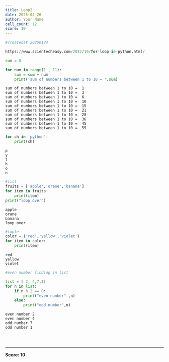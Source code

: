 ```yaml
---
title: Loop2
date: 2025-04-26
author: Your Name
cell_count: 12
score: 10
---
```


```python
#createdat 20250124
```


```python
https://www.scientecheasy.com/2022/10/for-loop-in-python.html/
```


```python
sum = 0
```


```python
for num in range(1 , 11):
    sum = sum + num
    print('sum of numbers between 1 to 10 = ',sum)
```

    sum of numbers between 1 to 10 =  1
    sum of numbers between 1 to 10 =  3
    sum of numbers between 1 to 10 =  6
    sum of numbers between 1 to 10 =  10
    sum of numbers between 1 to 10 =  15
    sum of numbers between 1 to 10 =  21
    sum of numbers between 1 to 10 =  28
    sum of numbers between 1 to 10 =  36
    sum of numbers between 1 to 10 =  45
    sum of numbers between 1 to 10 =  55



```python
for ch in 'python':
    print(ch)
```

    p
    y
    t
    h
    o
    n



```python
#list
fruits = ['apple','orane','banana']
for item in fruits:
    print(item)
print("loop over")
```

    apple
    orane
    banana
    loop over



```python
#tuple
color = ('red','yellow','violet')
for item in color:
    print(item)

```

    red
    yellow
    violet



```python
#even number finding in list
```


```python
list = [ 2, 4,7,1]
for n in list:
    if n % 2 == 0:
        print("even number" ,n)
    else:
        print("odd number",n)
```

    even number 2
    even number 4
    odd number 7
    odd number 1



```python

```


```python

```


```python

```


---
**Score: 10**
